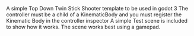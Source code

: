 A simple Top Down Twin Stick Shooter template to be used in godot 3
The controller must be a child of a KinematicBody and you must register the Kinematic Body in the controller inspector
A simple Test scene is included to show how it works. The scene works best using a gamepad.
